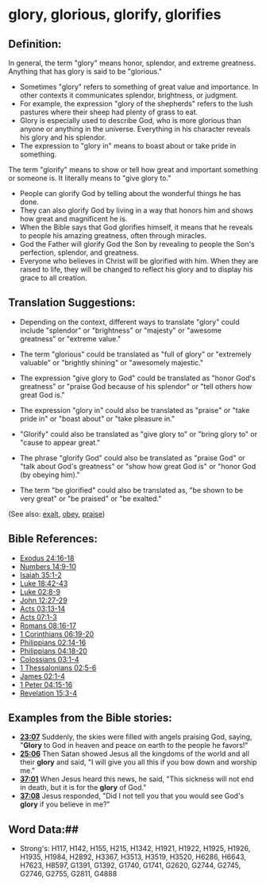 # glory, glorious, glorify, glorifies #

## Definition: ##

In general, the term "glory" means honor, splendor, and extreme greatness. Anything that has glory is said to be "glorious."

* Sometimes "glory" refers to something of great value and importance. In other contexts it communicates splendor, brightness, or judgment.
* For example, the expression "glory of the shepherds" refers to the lush pastures where their sheep had plenty of grass to eat.
* Glory is especially used to describe God, who is more glorious than anyone or anything in the universe. Everything in his character reveals his glory and his splendor.
* The expression to "glory in" means to boast about or take pride in something.

The term "glorify" means to show or tell how great and important something or someone is. It literally means to "give glory to."

* People can glorify God by telling about the wonderful things he has done.
* They can also glorify God by living in a way that honors him and shows how great and magnificent he is.
* When the Bible says that God glorifies himself, it means that he reveals to people his amazing greatness, often through miracles.
* God the Father will glorify God the Son by revealing to people the Son's perfection, splendor, and greatness.
* Everyone who believes in Christ will be glorified with him. When they are raised to life, they will be changed to reflect his glory and to display his grace to all creation.

## Translation Suggestions: ##

* Depending on the context, different ways to translate "glory" could include "splendor" or "brightness" or "majesty" or "awesome greatness" or "extreme value."
* The term "glorious" could be translated as  "full of glory" or "extremely valuable" or "brightly shining" or "awesomely majestic."
* The expression "give glory to God" could be translated as "honor God's greatness" or "praise God because of his splendor" or "tell others how great God is."
* The expression "glory in" could also be translated as "praise" or "take pride in" or "boast about" or "take pleasure in."

* "Glorify" could also be translated as "give glory to" or "bring glory to" or "cause to appear great."
* The phrase "glorify God" could also be translated as "praise God" or "talk about God's greatness" or "show how great God is" or "honor God (by obeying him)."
* The term "be glorified" could also be translated as, "be shown to be very great" or "be praised" or "be exalted."

(See also: [exalt](exalt.md), [obey](../other/obey.md), [praise](../other/praise.md))

## Bible References: ##

* [Exodus 24:16-18](rc://en/tn/help/exo/24/16)
* [Numbers 14:9-10](rc://en/tn/help/num/14/09)
* [Isaiah 35:1-2](rc://en/tn/help/isa/35/01)
* [Luke 18:42-43](rc://en/tn/help/luk/18/42)
* [Luke 02:8-9](rc://en/tn/help/luk/02/08)
* [John 12:27-29](rc://en/tn/help/jhn/12/27)
* [Acts 03:13-14](rc://en/tn/help/act/03/13)
* [Acts 07:1-3](rc://en/tn/help/act/07/01)
* [Romans 08:16-17](rc://en/tn/help/rom/08/16)
* [1 Corinthians 06:19-20](rc://en/tn/help/1co/06/19)
* [Philippians 02:14-16](rc://en/tn/help/php/02/14)
* [Philippians 04:18-20](rc://en/tn/help/php/04/18)
* [Colossians 03:1-4](rc://en/tn/help/col/03/01)
* [1 Thessalonians 02:5-6](rc://en/tn/help/1th/02/05)
* [James 02:1-4](rc://en/tn/help/jas/02/01)
* [1 Peter 04:15-16](rc://en/tn/help/1pe/04/15)
* [Revelation 15:3-4](rc://en/tn/help/rev/15/03)

## Examples from the Bible stories: ##

* __[23:07](rc://en/tn/help/obs/23/07)__ Suddenly, the skies were filled with angels praising God, saying, "__Glory__  to God in heaven and peace on earth to the people he favors!"
* __[25:06](rc://en/tn/help/obs/25/06)__ Then Satan showed Jesus all the kingdoms of the world and all their __glory__  and said, "I will give you all this if you bow down and worship me."
* __[37:01](rc://en/tn/help/obs/37/01)__ When Jesus heard this news, he said, "This sickness will not end in death, but it is for the __glory__  of God."
* __[37:08](rc://en/tn/help/obs/37/08)__ Jesus responded, "Did I not tell you that you would see God's __glory__  if you believe in me?"

## Word Data:##

* Strong's: H117, H142, H155, H215, H1342, H1921, H1922, H1925, H1926, H1935, H1984, H2892, H3367, H3513, H3519, H3520, H6286, H6643, H7623, H8597, G1391, G1392, G1740, G1741, G2620, G2744, G2745, G2746, G2755, G2811, G4888
